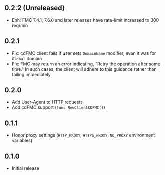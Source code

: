 ## 0.2.2 (Unreleased)

- Enh: FMC 7.4.1, 7.6.0 and later releases have rate-limit increased to 300 req/min

## 0.2.1

- Fix: cdFMC client fails if user sets `DomainName` modifier, even it was for `Global` domain
- Fix: FMC may return an error indicating, "Retry the operation after some time." In such cases, the client will adhere to this guidance rather than failing immediately.

## 0.2.0

- Add User-Agent to HTTP requests
- Add cdFMC support (`func NewClientCDFMC()`)

## 0.1.1

- Honor proxy settings (`HTTP_PROXY`, `HTTPS_PROXY`, `NO_PROXY` environment variables)

## 0.1.0

- Initial release
